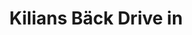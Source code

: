 ---
title: "Kilians Bäck Drive in"
url: /waldbuettelbrunn/kilians-baeck-drive-in/
shop: Bäckerei
---